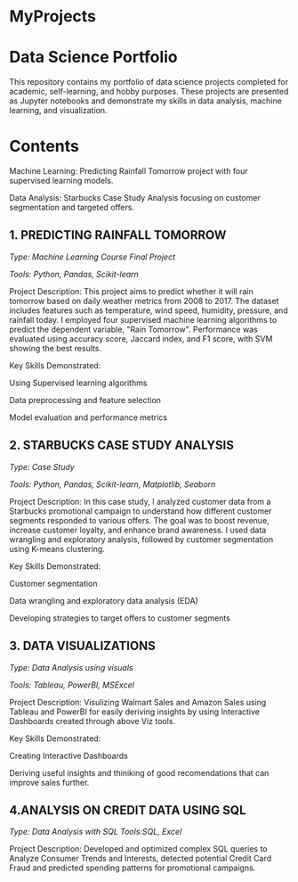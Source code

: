 # MyProjects
# Data Science Portfolio
This repository contains my portfolio of data science projects completed for academic, self-learning, and hobby purposes. These projects are presented as Jupyter notebooks and demonstrate my skills in data analysis, machine learning, and visualization.

# Contents

Machine Learning: Predicting Rainfall Tomorrow project with four supervised learning models.

Data Analysis: Starbucks Case Study Analysis focusing on customer segmentation and targeted offers.


## 1. PREDICTING RAINFALL TOMORROW

*Type: Machine Learning Course Final Project*

*Tools: Python, Pandas, Scikit-learn*

Project Description:
This project aims to predict whether it will rain tomorrow based on daily weather metrics from 2008 to 2017. The dataset includes features such as temperature, wind speed, humidity, pressure, and rainfall today. I employed four supervised machine learning algorithms to predict the dependent variable, "Rain Tomorrow". Performance was evaluated using accuracy score, Jaccard index, and F1 score, with SVM showing the best results.

Key Skills Demonstrated:

Using Supervised learning algorithms

Data preprocessing and feature selection

Model evaluation and performance metrics




## 2. STARBUCKS CASE STUDY ANALYSIS

*Type: Case Study*

*Tools: Python, Pandas, Scikit-learn, Matplotlib, Seaborn*

Project Description:
In this case study, I analyzed customer data from a Starbucks promotional campaign to understand how different customer segments responded to various offers. The goal was to boost revenue, increase customer loyalty, and enhance brand awareness. I used data wrangling and exploratory analysis, followed by customer segmentation using K-means clustering.

Key Skills Demonstrated:

Customer segmentation

Data wrangling and exploratory data analysis (EDA)

Developing strategies to target offers to customer segments



## 3. DATA VISUALIZATIONS 

*Type: Data Analysis using visuals*

*Tools: Tableau, PowerBI, MSExcel*

Project Description: 
Visulizing Walmart Sales and Amazon Sales using Tableau and PowerBI for easily deriving insights by using Interactive Dashboards created through above Viz tools.

Key Skills Demonstrated:

Creating Interactive Dashboards

Deriving useful insights and thiniking of good recomendations that can improve sales further.

## 4.ANALYSIS ON CREDIT DATA USING SQL 

*Type: Data Analysis with SQL*
*Tools:SQL, Excel*

Project Description:
Developed and optimized complex SQL queries to Analyze Consumer Trends and Interests, detected potential Credit Card Fraud and predicted spending patterns for promotional campaigns.


